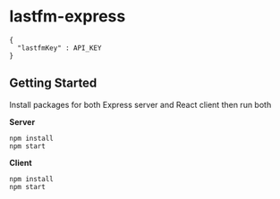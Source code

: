 # lastfm-express

```
{
  "lastfmKey" : API_KEY
}
```

## Getting Started

Install packages for both Express server and React client then run both

**Server**
```
npm install
npm start
```

**Client**
```
npm install
npm start
```